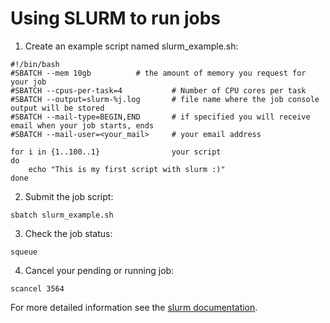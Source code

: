 # Using SLURM to run jobs

1. Create an example script named slurm_example.sh:

```
#!/bin/bash  				
#SBATCH --mem 10gb			# the amount of memory you request for your job
#SBATCH --cpus-per-task=4           # Number of CPU cores per task
#SBATCH --output=slurm-%j.log		# file name where the job console output will be stored
#SBATCH --mail-type=BEGIN,END		# if specified you will receive email when your job starts, ends	
#SBATCH --mail-user=<your_mail>		# your email address

for i in {1..100..1}				your script
do
    echo "This is my first script with slurm :)"
done

```

2. Submit the job script:

```
sbatch slurm_example.sh
```

3. Check the job status:

```
squeue 
```

4. Cancel your pending or running job:

```
scancel 3564
```


For more detailed information see the [slurm documentation](https://slurm.schedmd.com/documentation.html).
